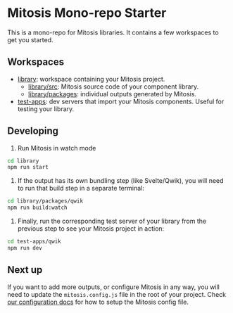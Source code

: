 # Mitosis Mono-repo Starter

This is a mono-repo for Mitosis libraries. It contains a few workspaces to get you started.

## Workspaces

- [library](./library/): workspace containing your Mitosis project.
  - [library/src](./library/src/): Mitosis source code of your component library.
  - [library/packages](./library/packages/): individual outputs generated by Mitosis.
- [test-apps](./test-apps/): dev servers that import your Mitosis components. Useful for testing your library.

## Developing

1. Run Mitosis in watch mode

```bash
cd library
npm run start
```

1. If the output has its own bundling step (like Svelte/Qwik), you will need to run that build step in a separate terminal:

```bash
cd library/packages/qwik
npm run build:watch
```

1. Finally, run the corresponding test server of your library from the previous step to see your Mitosis project in action:

```bash
cd test-apps/qwik
npm run dev
```

## Next up

If you want to add more outputs, or configure Mitosis in any way, you will need to update the `mitosis.config.js` file in the root of your project.
Check [our configuration docs](/docs/configuration.md) for how to setup the Mitosis config file.
